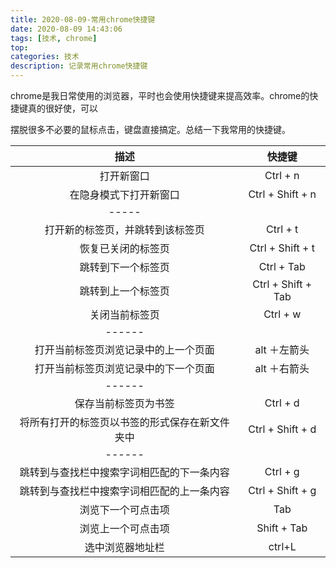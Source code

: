 ```yaml
---
title: 2020-08-09-常用chrome快捷键
date: 2020-08-09 14:43:06
tags: [技术, chrome]
top:
categories: 技术
description: 记录常用chrome快捷键
---
```


chrome是我日常使用的浏览器，平时也会使用快捷键来提高效率。chrome的快捷键真的很好使，可以

摆脱很多不必要的鼠标点击，键盘直接搞定。总结一下我常用的快捷键。





|                      描述                      |       快捷键       |
| :--------------------------------------------: | :----------------: |
|                   打开新窗口                   |      Ctrl + n      |
|             在隐身模式下打开新窗口             |  Ctrl + Shift + n  |
|                     -----                      |                    |
|        打开新的标签页，并跳转到该标签页        |      Ctrl + t      |
|               恢复已关闭的标签页               |  Ctrl + Shift + t  |
|               跳转到下一个标签页               |     Ctrl + Tab     |
|               跳转到上一个标签页               | Ctrl + Shift + Tab |
|                 关闭当前标签页                 |      Ctrl + w      |
|                     ------                     |                    |
|      打开当前标签页浏览记录中的上一个页面      |    alt ＋左箭头    |
|      打开当前标签页浏览记录中的下一个页面      |    alt ＋右箭头    |
|                     ------                     |                    |
|              保存当前标签页为书签              |      Ctrl + d      |
| 将所有打开的标签页以书签的形式保存在新文件夹中 |  Ctrl + Shift + d  |
|                     ------                     |                    |
|   跳转到与查找栏中搜索字词相匹配的下一条内容   |      Ctrl + g      |
|   跳转到与查找栏中搜索字词相匹配的上一条内容   |  Ctrl + Shift + g  |
|               浏览下一个可点击项               |        Tab         |
|               浏览上一个可点击项               |    Shift + Tab     |
|                选中浏览器地址栏                |       ctrl+L       |
